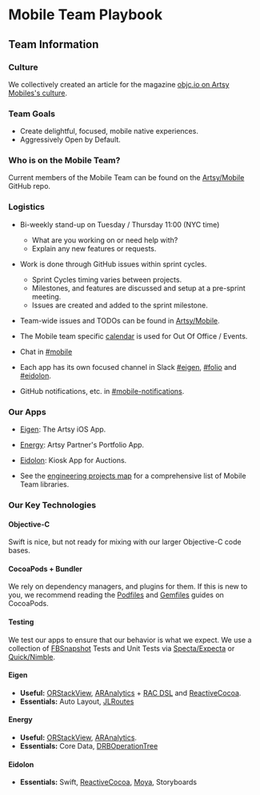 # Mobile Team Playbook

## Team Information

### Culture

We collectively created an article for the magazine [objc.io on Artsy Mobiles's culture](http://www.objc.io/issue-22/artsy.html).

### Team Goals

* Create delightful, focused, mobile native experiences.
* Aggressively Open by Default.

### Who is on the Mobile Team?

Current members of the Mobile Team can be found on the [Artsy/Mobile](https://github.com/artsy/mobile/) GitHub repo.

### Logistics

* Bi-weekly stand-up on Tuesday / Thursday 11:00 (NYC time)
    * What are you working on or need help with?
    * Explain any new features or requests.

* Work is done through GitHub issues within sprint cycles.
    * Sprint Cycles timing varies between projects.
    * Milestones, and features are discussed and setup at a pre-sprint meeting.
    * Issues are created and added to the sprint milestone.

* Team-wide issues and TODOs can be found in [Artsy/Mobile](https://github.com/artsy/mobile/).
* The Mobile team specific [calendar](https://www.google.com/calendar/embed?src=artsymail.com_bke4sctkn8o072rjgtcsrrun3s%40group.calendar.google.com&ctz=America/New_York) is used for Out Of Office / Events.
* Chat in [#mobile](https://artsy.slack.com/messages/mobile/)
* Each app has its own focused channel in Slack [#eigen](https://artsy.slack.com/messages/eigen/), [#folio](https://artsy.slack.com/messages/folio) and [#eidolon](https://artsy.slack.com/messages/eidolon/).
* GitHub notifications, etc. in [#mobile-notifications](https://artsy.slack.com/messages/mobile-notifications/).

### Our Apps

* [Eigen](https://github.com/artsy/eigen): The Artsy iOS App.
* [Energy](https://github.com/artsy/energy): Artsy Partner's Portfolio App.
* [Eidolon](https://github.com/artsy/eidolon): Kiosk App for Auctions.

* See the [engineering projects map](https://trello.com/b/VLlTIM7l/artsy-engineering-projects-map) for a comprehensive list of Mobile Team libraries.

### Our Key Technologies

#### Objective-C

Swift is nice, but not ready for mixing with our larger Objective-C code bases.

#### CocoaPods + Bundler

We rely on dependency managers, and plugins for them. If this is new to you, we recommend reading the [Podfiles](https://guides.cocoapods.org/) and [Gemfiles](https://guides.cocoapods.org/using/a-gemfile.html) guides on CocoaPods.

#### Testing

We test our apps to ensure that our behavior is what we expect. We use a collection of [FBSnapshot](http://www.objc.io/issue-15/snapshot-testing.html) Tests and Unit Tests via [Specta/Expecta](https://github.com/specta/specta) or [Quick/Nimble](https://github.com/Quick/Quick/).

#### Eigen

* **Useful:** [ORStackView](https://github.com/orta/ORStackView/), [ARAnalytics](https://github.com/orta/ARAnalytics) + [RAC DSL](https://github.com/artsy/eigen/blob/6bcacede194ca5b948e916746d313e7c96ec085e/Artsy/Classes/ARAppDelegate%2BAnalytics.m) and [ReactiveCocoa](http://reactivecocoa.io).
* **Essentials:** Auto Layout, [JLRoutes](https://github.com/joeldev/JLRoutes)

#### Energy

* **Useful:** [ORStackView](https://github.com/orta/ORStackView/), [ARAnalytics](https://github.com/orta/ARAnalytics).
* **Essentials:** Core Data, [DRBOperationTree](https://cocoapods.org/pods/DRBOperationTree)

#### Eidolon

* **Essentials:** Swift, [ReactiveCocoa](http://reactivecocoa.io), [Moya](https://github.com/ashfurrow/moya/), Storyboards
